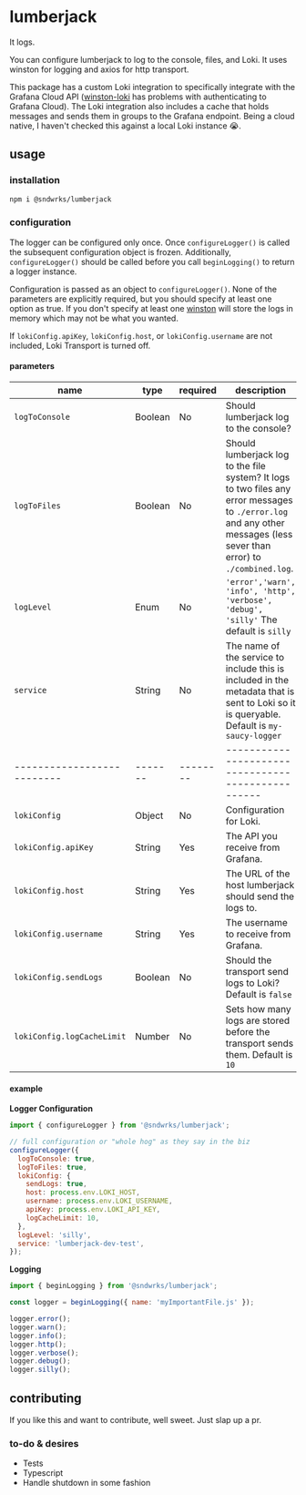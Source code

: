 # lumberjack

It logs.

You can configure lumberjack to log to the console, files, and Loki. It uses winston for logging and axios for http transport.

This package has a custom Loki integration to specifically integrate with the Grafana Cloud API ([winston-loki](https://github.com/JaniAnttonen/winston-loki) has problems with authenticating to Grafana Cloud). The Loki integration also includes a cache that holds messages and sends them in groups to the Grafana endpoint. Being a cloud native, I haven't checked this against a local Loki instance 😭.

## usage

### installation

```sh
npm i @sndwrks/lumberjack
```

### configuration

The logger can be configured only once. Once `configureLogger()` is called the subsequent configuration object is frozen. Additionally, `configureLogger()` should be called before you call `beginLogging()` to return a logger instance.

Configuration is passed as an object to `configureLogger()`. None of the parameters are explicitly required, but you should specify at least one option as true. If you don't specify at least one [winston](https://github.com/winstonjs/winston) will store the logs in memory which may not be what you wanted.

If `lokiConfig.apiKey`, `lokiConfig.host`, or `lokiConfig.username` are not included, Loki Transport is turned off.

#### parameters
| name                       | type    | required | description                                        |
| -------------------------- | ------- | -------- | -------------------------------------------------- |
| `logToConsole`             | Boolean | No       | Should lumberjack log to the console?              |
| `logToFiles`               | Boolean | No       | Should lumberjack log to the file system? It logs to two files any error messages to `./error.log` and any other messages (less sever than error) to `./combined.log`. |
| `logLevel`                 | Enum    | No       | `'error','warn', 'info', 'http', 'verbose', 'debug', 'silly'` The default is `silly`|
| `service`                  | String  | No       | The name of the service to include this is included in the metadata that is sent to Loki so it is queryable. Default is `my-saucy-logger`  |
| -------------------------- | ------- | -------- | -------------------------------------------------- |
| `lokiConfig`               | Object  | No       | Configuration for Loki.                            |
| `lokiConfig.apiKey`        | String  | Yes      | The API you receive from Grafana.                  |
| `lokiConfig.host`          | String  | Yes      | The URL of the host lumberjack should send the logs to. |
| `lokiConfig.username`      | String  | Yes      | The username to receive from Grafana.              |
| `lokiConfig.sendLogs`      | Boolean | No       | Should the transport send logs to Loki? Default is `false` |
| `lokiConfig.logCacheLimit` | Number  | No       | Sets how many logs are stored before the transport sends them. Default is `10` |

#### example

**Logger Configuration**

```js
import { configureLogger } from '@sndwrks/lumberjack';

// full configuration or "whole hog" as they say in the biz
configureLogger({
  logToConsole: true,
  logToFiles: true,
  lokiConfig: {
    sendLogs: true,
    host: process.env.LOKI_HOST,
    username: process.env.LOKI_USERNAME,
    apiKey: process.env.LOKI_API_KEY,
    logCacheLimit: 10,
  },
  logLevel: 'silly',
  service: 'lumberjack-dev-test',
});
```

**Logging**

```js
import { beginLogging } from '@sndwrks/lumberjack';

const logger = beginLogging({ name: 'myImportantFile.js' });

logger.error();
logger.warn();
logger.info();
logger.http();
logger.verbose();
logger.debug();
logger.silly();
```

## contributing

If you like this and want to contribute, well sweet. Just slap up a pr.

### to-do & desires

 - Tests
 - Typescript
 - Handle shutdown in some fashion